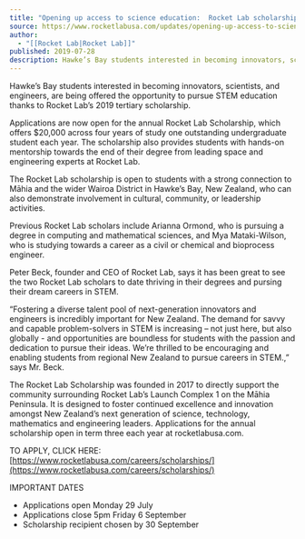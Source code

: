 ```yaml
---
title: "Opening up access to science education:  Rocket Lab scholarship applications now open "
source: https://www.rocketlabusa.com/updates/opening-up-access-to-science-education-rocket-lab-scholarship-applications-now-open/
author:
  - "[[Rocket Lab|Rocket Lab]]"
published: 2019-07-28
description: Hawke’s Bay students interested in becoming innovators, scientists, and engineers, are being offered the opportunity to pursue STEM education thanks to Rocket Lab’s 2019 tertiary scholarship.
---
```

Hawke’s Bay students interested in becoming innovators, scientists, and engineers, are being offered the opportunity to pursue STEM education thanks to Rocket Lab’s 2019 tertiary scholarship.

Applications are now open for the annual Rocket Lab Scholarship, which offers $20,000 across four years of study one outstanding undergraduate student each year. The scholarship also provides students with hands-on mentorship towards the end of their degree from leading space and engineering experts at Rocket Lab.

The Rocket Lab scholarship is open to students with a strong connection to Māhia and the wider Wairoa District in Hawke’s Bay, New Zealand, who can also demonstrate involvement in cultural, community, or leadership activities.

Previous Rocket Lab scholars include Arianna Ormond, who is pursuing a degree in computing and mathematical sciences, and Mya Mataki-Wilson, who is studying towards a career as a civil or chemical and bioprocess engineer.

Peter Beck, founder and CEO of Rocket Lab, says it has been great to see the two Rocket Lab scholars to date thriving in their degrees and pursing their dream careers in STEM.

“Fostering a diverse talent pool of next-generation innovators and engineers is incredibly important for New Zealand. The demand for savvy and capable problem-solvers in STEM is increasing – not just here, but also globally - and opportunities are boundless for students with the passion and dedication to pursue their ideas. We’re thrilled to be encouraging and enabling students from regional New Zealand to pursue careers in STEM.,” says Mr. Beck.

The Rocket Lab Scholarship was founded in 2017 to directly support the community surrounding Rocket Lab’s Launch Complex 1 on the Māhia Peninsula. It is designed to foster continued excellence and innovation amongst New Zealand’s next generation of science, technology, mathematics and engineering leaders. Applications for the annual scholarship open in term three each year at rocketlabusa.com.

TO APPLY, CLICK HERE: [https://www.rocketlabusa.com/careers/scholarships/](https://www.rocketlabusa.com/careers/scholarships/)

IMPORTANT DATES

- Applications open Monday 29 July
- Applications close 5pm Friday 6 September
- Scholarship recipient chosen by 30 September
